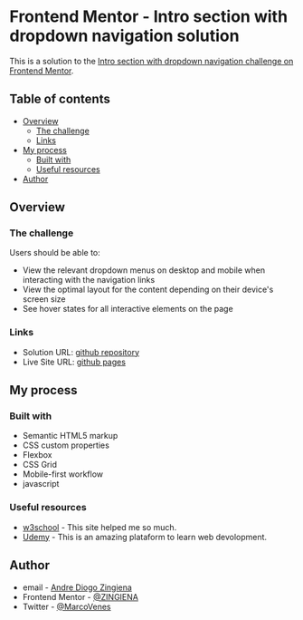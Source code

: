 # Frontend Mentor - Intro section with dropdown navigation solution

This is a solution to the [Intro section with dropdown navigation challenge on Frontend Mentor](https://www.frontendmentor.io/challenges/intro-section-with-dropdown-navigation-ryaPetHE5). 

## Table of contents

- [Overview](#overview)
  - [The challenge](#the-challenge)
  - [Links](#links)
- [My process](#my-process)
  - [Built with](#built-with)
  - [Useful resources](#useful-resources)
- [Author](#author)

## Overview

### The challenge

Users should be able to:

- View the relevant dropdown menus on desktop and mobile when interacting with the navigation links
- View the optimal layout for the content depending on their device's screen size
- See hover states for all interactive elements on the page

### Links

- Solution URL: [github repository](https://github.com/ZINGIENA/Intro-section-with-dropdown-navigation)
- Live Site URL: [github pages](https://zingiena.github.io/Intro-section-with-dropdown-navigation/)

## My process

### Built with

- Semantic HTML5 markup
- CSS custom properties
- Flexbox
- CSS Grid
- Mobile-first workflow
- javascript

### Useful resources

- [w3school](https://www.w3school.com) - This site helped me so much. 
- [Udemy](https://www.udemy.com) - This is an amazing plataform to learn web devolopment.

## Author

- email - [Andre Diogo Zingiena](antonionamutu@gmail.com)
- Frontend Mentor - [@ZINGIENA](https://www.frontendmentor.io/profile/ZINGIENA)
- Twitter - [@MarcoVenes](https://twitter.com/MarcoVenes)



